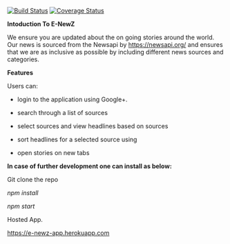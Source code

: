 [![Build Status](https://travis-ci.org/Ewanjiru/NewsApp.svg?branch=develop)](https://travis-ci.org/Ewanjiru/NewsApp) [![Coverage Status](https://coveralls.io/repos/github/Ewanjiru/NewsApp/badge.svg?branch=develop)](https://coveralls.io/github/Ewanjiru/NewsApp?branch=develop)

**Intoduction To E-NewZ**

We ensure you are updated about the on going stories around the world. Our news is sourced from the Newsapi by https://newsapi.org/ and ensures that we are as inclusive as possible by including different news sources and categories.

**Features**

Users can:

- login to the application using Google+.

- search through a list of sources

- select sources and view headlines based on sources

- sort headlines for a selected source using

- open stories on new tabs


**In case of further development one can install as below:**

Git clone the repo

_npm install_

_npm start_

Hosted App.

https://e-newz-app.herokuapp.com
